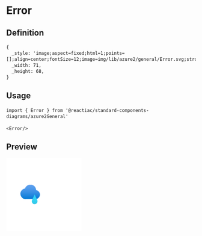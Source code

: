 # Error

## Definition

```
{
  _style: 'image;aspect=fixed;html=1;points=[];align=center;fontSize=12;image=img/lib/azure2/general/Error.svg;strokeColor=none;',
  _width: 71,
  _height: 68,
}
```

## Usage

```
import { Error } from '@reactiac/standard-components-diagrams/azure2General'

<Error/>
```

## Preview

<img src="./error.png" width="200"/>

